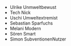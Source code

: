 - Ulrike Unmweltbewust
- Tech Nick
- Uschi Umweltextremist
- Sebastian Sparfuchs
- Melani Modern
- Sören Smart
- Simon SubventionenNutzer
